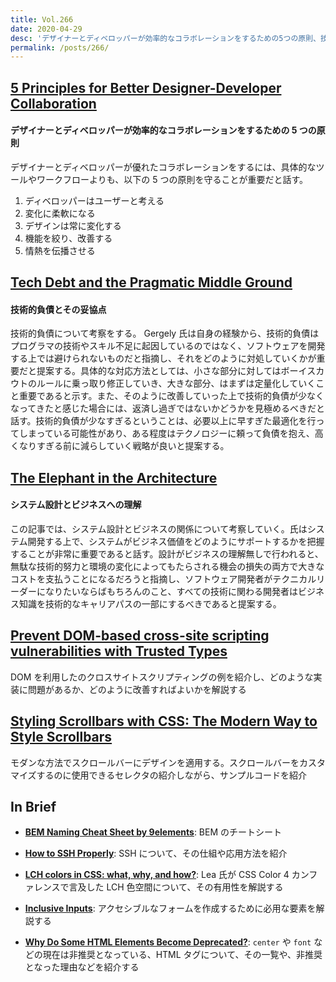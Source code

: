 ```yaml
---
title: Vol.266
date: 2020-04-29
desc: 'デザイナーとディベロッパーが効率的なコラボレーションをするための5つの原則、技術的負債とその妥協点、システム設計とビジネスへの理解'
permalink: /posts/266/
---
```


## [5 Principles for Better Designer-Developer Collaboration](https://xd.adobe.com/ideas/perspectives/leadership-insights/principles-designer-developer-collaboration/)

#### デザイナーとディベロッパーが効率的なコラボレーションをするための 5 つの原則

デザイナーとディベロッパーが優れたコラボレーションをするには、具体的なツールやワークフローよりも、以下の 5 つの原則を守ることが重要だと話す。

1. ディベロッパーはユーザーと考える
2. 変化に柔軟になる
3. デザインは常に変化する
4. 機能を絞り、改善する
5. 情熱を伝播させる

## [Tech Debt and the Pragmatic Middle Ground](https://blog.pragmaticengineer.com/tech-debt/)

#### 技術的負債とその妥協点

技術的負債について考察をする。 Gergely 氏は自身の経験から、技術的負債はプログラマの技術やスキル不足に起因しているのではなく、ソフトウェアを開発する上では避けられないものだと指摘し、それをどのように対処していくかが重要だと提案する。具体的な対応方法としては、小さな部分に対してはボーイスカウトのルールに乗っ取り修正していき、大きな部分、はまずは定量化していくこと重要であると示す。また、そのように改善していった上で技術的負債が少なくなってきたと感じた場合には、返済し過ぎではないかどうかを見極めるべきだと話す。技術的負債が少なすぎるということは、必要以上に早すぎた最適化を行ってしまっている可能性があり、ある程度はテクノロジーに頼って負債を抱え、高くなりすぎる前に減らしていく戦略が良いと提案する。

## [The Elephant in the Architecture](https://martinfowler.com/articles/value-architectural-attribute.html)

#### システム設計とビジネスへの理解

この記事では、システム設計とビジネスの関係について考察していく。氏はシステム開発する上で、システムがビジネス価値をどのようにサポートするかを把握することが非常に重要であると話す。設計がビジネスの理解無しで行われると、無駄な技術的努力と環境の変化によってもたらされる機会の損失の両方で大きなコストを支払うことになるだろうと指摘し、ソフトウェア開発者がテクニカルリーダーになりたいならばもちろんのこと、すべての技術に関わる開発者はビジネス知識を技術的なキャリアパスの一部にするべきであると提案する。

## [Prevent DOM-based cross-site scripting vulnerabilities with Trusted Types](https://web.dev/trusted-types/)

DOM を利用したのクロスサイトスクリプティングの例を紹介し、どのような実装に問題があるか、どのように改善すればよいかを解説する

## [Styling Scrollbars with CSS: The Modern Way to Style Scrollbars](https://alligator.io/css/css-scrollbars/)

モダンな方法でスクロールバーにデザインを適用する。スクロールバーをカスタマイズするのに使用できるセレクタの紹介しながら、サンプルコードを紹介

## In Brief

- **[BEM Naming Cheat Sheet by 9elements](https://9elements.com/bem-cheat-sheet/)**: BEM のチートシート

- **[How to SSH Properly](https://gravitational.com/blog/how-to-ssh-properly/)**: SSH について、その仕組や応用方法を紹介

- **[LCH colors in CSS: what, why, and how?](https://lea.verou.me/2020/04/lch-colors-in-css-what-why-and-how/)**: Lea 氏が CSS Color 4 カンファレンスで言及した LCH 色空間について、その有用性を解説する

- **[Inclusive Inputs](https://www.ovl.design/text/inclusive-inputs/)**: アクセシブルなフォームを作成するために必用な要素を解説する

- **[Why Do Some HTML Elements Become Deprecated?](https://css-tricks.com/why-do-some-html-elements-become-deprecated/)**: `center` や `font` などの現在は非推奨となっている、HTML タグについて、その一覧や、非推奨となった理由などを紹介する
